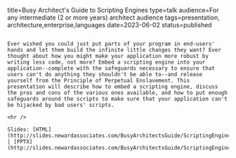 title=Busy Architect's Guide   to Scripting Engines
type=talk
audience=For any intermediate (2 or more years) architect audience
tags=presentation, architecture,enterprise,languages
date=2023-06-02
status=published
~~~~~~

Ever wished you could just put parts of your program in end-users' hands and let them build the infinite little changes they want? Ever thought about how you might make your application more robust by writing less code, not more? Embed a scripting engine into your application--complete with the safeguards necessary to ensure that users can't do anything they shouldn't be able to--and release yourself from the Principle of Perpetual Enslavement. This presentation will describe how to embed a scripting engine, discuss the pros and cons of the various ones available, and how to put enough safeguards around the scripts to make sure that your application can't be hijacked by bad users' scripts.
    
<hr />

Slides: [HTML](http://slides.newardassociates.com/BusyArchitectsGuide/ScriptingEngines.html) | [PPTX](http://slides.newardassociates.com/BusyArchitectsGuide/ScriptingEngines.pptx)
